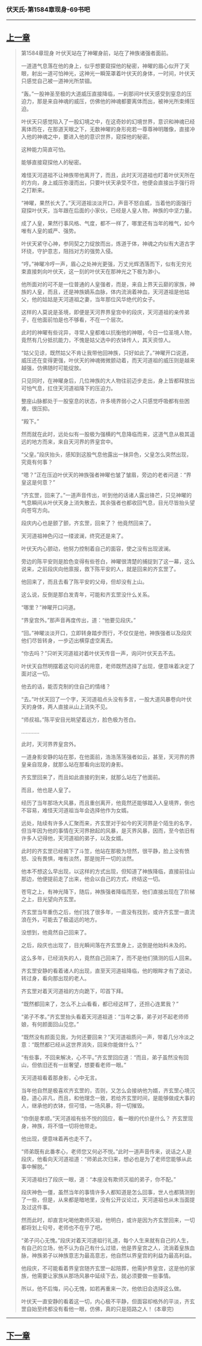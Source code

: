 ### 伏天氏-第1584章现身-69书吧

--------
[上一章](./acb21a49775140554adcfb8521b3101d.md)
--------


>
>
>
>第1584章现身
>叶伏天站在了神曜身前，站在了神族诸强者面前。
>
>一道道气息落在他的身上，似乎想要窥探他的秘密，神曜的眉心似开了天眼，射出一道可怕神光，这神光一瞬笼罩着叶伏天的身体，一时间，叶伏天只感觉自己被一道神光所禁锢。
>
>“轰。”一股神圣至极的大道威压直接降临，一刹那间叶伏天感受到窒息的压迫力，那是来自神魂的威压，仿佛他的神魂都要离体而出，被神光所束缚压迫。
>
>叶伏天只感觉陷入了一股幻境之中，在这奇妙的幻境世界，意识和神魂已经离体而在，在那道天眼之下，无数神曜的身形宛若一尊尊神明雕像，直接冲入他的神魂之中，要进入他的意识世界，窥探他的秘密。
>
>这种能力简直可怕。
>
>能够直接窥探他人的秘密。
>
>难怪天河道祖不让神族带他离开了，而且，此时天河道祖也盯着叶伏天所在的方向，身上威压弥漫而出，只要叶伏天承受不住，他便会直接出手强行将之打断来。
>
>“神曜，果然长大了。”天河道祖淡淡开口，声音不怒自威，当着他的面强行窥探叶伏天，当年跟在后面的小家伙，已经是人皇人物，神族的中坚力量。
>
>成了人皇，果然行事风格、气度，都不一样了，哪里还有当年的稚气，如今唯有人皇的威严、强势。
>
>叶伏天紧守心神，参同契之力绽放而出，炼道于体，神魂之内似有大道古字环绕，守护意志，阻挡对方的强势入侵。
>
>“哼。”神曜冷哼一声，眉心之处神光更强，万丈光辉洒落而下，似有无穷光束直接刺向叶伏天，这一刻的叶伏天在那神光之下极为渺小。
>
>他所面对的可不是一位普通的人皇强者，而是，来自上界天云巅的家族，神族的人皇，而且，还是神族嫡系血脉，体内流淌着神血，天河道祖是他姑父，他的姑姑是天河道祖之妻，当年那位风华绝代的女子。
>
>这样的人莫说是圣境，即便是天河界界皇宫中的段庆，天河道祖的亲传弟子，在他面前怕是也不够看，不在一个层次。
>
>此时的神曜有些诧异，寻常人皇都难以抗衡他的神眼，今日一位圣境人物，竟然有几分抵抗能力，不愧是姑父选中的衣钵传人，其天资惊人。
>
>“姑父见谅，既然姑父不肯让我带他回神族，只好如此了。”神曜开口说道，威压还在变得更强，叶伏天的神魂微微颤动着，而天河道祖的威压则是越来越强，仿佛随时可能绽放。
>
>只见同时，在神曜身后，几位神族的大人物往前迈步走出，身上皆都释放出可怕气息，扛住天河道祖降下的压迫力。
>
>整座山脉都处于一股窒息的状态，许多境界弱小之人只感觉呼吸都有些困难，很压抑。
>
>“殿下。”
>
>然而就在此时，远处似有一股极为强横的气息降临而来，这道气息从极其遥远的地方而来，来自天河界的界皇宫中。
>
>“父皇。”段庆抬头，感知到这股气息他露出一抹异色，父皇怎么突然出现，究竟有何事？
>
>“嗯？”正在压迫叶伏天的神族强者神曜也皱了皱眉，旁边的老者问道：“界皇这是何意？”
>
>“齐玄罡，回来了。”一道声音传出，听到他的话诸人露出锋芒，只见神曜的气息瞬间从叶伏天身上消失散去，其余强者也都收回气息，目光尽皆抬头望向苍穹方向。
>
>段庆内心也是颤了颤，齐玄罡，回来了？
>他竟然回来了。
>
>天河道祖神色闪过一缕波澜，终究还是来了。
>
>叶伏天内心颤动，他努力控制着自己的面容，使之没有出现波澜。
>
>旁边的陈平安则是脸色变得有些苍白，神曜很清楚的捕捉到了这一幕，这么说来，之前段庆向他禀报，救下陈平安的人，就是回来的齐玄罡了。
>
>他回来了，而且去看了陈平安的父母，但却没有上山。
>
>这么说，反倒是那白发青年，可能和齐玄罡没什么关系。
>
>“哪里？”神曜开口问道。
>
>“界皇宫外。”那声音再度传出，道：“他要见段庆。”
>
>“回。”神曜淡淡开口，立即转身踏步而行，不仅仅是他，神族强者以及段庆他们尽皆转身，一步迈出横穿虚空离去。
>
>“你去吗？”只听天河道祖对着叶伏天传音一声，询问叶伏天去不去。
>
>叶伏天自然明摆着这句问话的用意，老师既然选择了出现，便意味着决定了面对这一切。
>
>他去的话，能否克制的住自己的情绪？
>
>“去。”叶伏天回了一个字，天河道祖点头没有多言，一股大道风暴卷向叶伏天的身体，两人直接从山上消失不见。
>
>“师叔祖。”陈平安目光眺望着远方，脸色极为苍白。
>
>…………
>
>此时，天河界界皇宫外。
>
>一道身影安静的站在那，在他面前，浩浩荡荡强者如云，甚至，天河界的界皇亲自现身，就那么站在那看向出现的身影。
>
>齐玄罡回来了，而且如此直接的到来，就那么站在了他面前。
>
>而且，他也是人皇了。
>
>经历了当年那场大风暴，而且重创离开，他竟然还能够踏入人皇境界，倒也不容易，难怪天河道祖当年会选择他作为女婿。
>
>远处，陆续有许多人汇聚而来，齐玄罡对于如今的天河界是个陌生的名字，但当年因为他的事情在天河界掀起的风暴，是灭界风暴，因而，至今依旧有许多人记得他，天河道祖的弟子，以及女婿。
>
>此时的齐玄罡已经摘下了斗笠，他站在那极为坦然，很平静，脸上没有愤怒、没有畏惧，唯有淡然，那是抛开一切的淡然。
>
>他本不想这么早出现，以这样的方式出现，但知道了神族降临，直接前往山那边，他便提前走了出来，他会以自己的方式，终结这一切。
>
>苍穹之上，有神光降下，随后，神族强者降临而至，他们直接出现在了阶梯之上，目光望向齐玄罡。
>
>齐玄罡当年重伤之后，他们找了很多年，一直没有找到，或许齐玄罡一直流浪在外，可能去了极遥远的地方。
>
>没想到，他竟然自己回来了。
>
>之后，段庆也出现了，目光瞬间落在齐玄罡身上，这倒是他始料未及的。
>
>这么多年，已经消失的人，竟然自己回来了，而不是他们猜测的后人回来。
>
>齐玄罡安静的看着诸人的出现，直至天河道祖降临，他的眼眸才有了波动，转过身，看向那出现的老人。
>
>齐玄罡对着天河道祖的方向跪下，叩首下拜。
>
>“既然都回来了，怎么不上山看看，都已经这样了，还担心连累我？”
>
>“弟子不孝。”齐玄罡抬头看着天河道祖道：“当年之事，弟子对不起老师师娘，有何颜面回山见您。”
>
>“既然没有颜面见我，为何还要回来？”天河道祖质问一声，带着几分冷淡之意：“既然都已经从这世界消失，回来你能做什么？”
>
>“有些事，不回来解决，心不平。”齐玄罡回应道：“而且，弟子虽然没有回山，但依旧还有一丝奢望，想要看老师一眼。”
>
>天河道祖看着那身影，心中无言。
>
>当年他自然是极喜欢齐玄罡的，否则，又怎么会接纳他为婿，齐玄罡心境沉稳，道心非凡，而且，和他理念一致，若给齐玄罡时间，是能够做成大事的人，继承他的衣钵，但可惜，一场风暴，将一切摧毁。
>
>“你倒是孝顺。”天河道祖有些不悦的回应，看一眼的代价是什么？
>齐玄罡现身，神族，将不惜一切将他带走。
>
>他出现，便意味着再也走不了。
>
>“师弟既有此番孝心，老师您又何必不悦。”此时一道声音传来，说话之人是段庆，他看向天河道祖道：“师弟此次归来，想必也是为了老师您能够从此事中解脱。”
>
>天河道祖扫了段庆一眼，道：“本座没有欺师灭祖的弟子，你不配。”
>
>段庆神色一僵，虽然当年的事情许多人都知道是怎么回事，世人也都猜测到了一些，但是，从来都是暗地里，没有公开议论过，天河道祖也从未当面提及过这件事。
>
>然而此时，却直言叱喝他欺师灭祖，他明白，或许是因为齐玄罡回来，一切都将划上句号，老师也不在乎了吧。
>
>“弟子问心无愧。”段庆对着天河道祖行礼道，每个人生来就有自己的人生，有自己的立场，他不认为自己有什么过错，他是界皇宫之人，流淌着皇族血脉，神族弟子以神族意志为最高意志，他自然以界皇宫的利益为最高利益。
>
>他段庆，不可能看着界皇宫随齐玄罡一起陪葬，他需护界皇宫，这是他的家族，他需要让家族从那场风暴中延续下去，就必须要做一些事情。
>
>所以，他不后悔，问心无愧，如若再重来一次，他依旧会选择这么做。
>
>叶伏天一直安静的看着这一切，内心极不平静，但面容却格外的平淡，齐玄罡自始至终都没有看他一眼，仿佛，真的只是陌路之人！
>(本章完)
>
>

--------
[下一章](./9656a74301f1f2c49f6612222fc365d4.md)
--------

